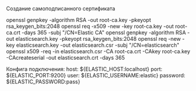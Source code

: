 Создание самоподписанного сертификата 

openssl genpkey -algorithm RSA -out root-ca.key -pkeyopt rsa_keygen_bits:2048
openssl req -x509 -new -key root-ca.key -out root-ca.crt -days 365 -subj "/CN=Elastic CA"
openssl genpkey -algorithm RSA -out elasticsearch.key -pkeyopt rsa_keygen_bits:2048
openssl req -new -key elasticsearch.key -out elasticsearch.csr -subj "/CN=elasticsearch"
openssl x509 -req -in elasticsearch.csr -CA root-ca.crt -CAkey root-ca.key -CAcreateserial -out elasticsearch.crt -days 365

Конфига подключения:
host: ${ELASTIC_HOST:localhost}
port: ${ELASTIC_PORT:9200}
user: ${ELASTIC_USERNAME:elastic}
password: ${ELASTIC_PASSWORD:pass}